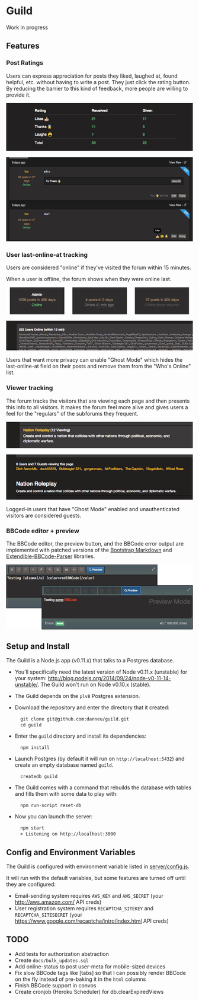 
# Guild

Work in progress

## Features

### Post Ratings

Users can express appreciation for posts they liked, laughed at, found helpful, etc. without having to write a post. They just click the rating button. By reducing the barrier to this kind of feedback, more people are willing to provide it.

![](docs/img/ratings-table.png)

![](docs/img/ratings-post.png)

### User last-online-at tracking

Users are considered "online" if they've visited the forum within 15 minutes.

When a user is offline, the forum shows when they were online last.

![](docs/img/userbit-last-online.png)

![](docs/img/whos-online.png)

Users that want more privacy can enable "Ghost Mode" which hides the last-online-at field on their posts and remove them from the "Who's Online" list.

### Viewer tracking

The forum tracks the visitors that are viewing each page and then presents this info to all visitors. It makes the forum feel more alive and gives users a feel for the "regulars" of the subforums they frequent.

![](docs/img/current-viewers-forum.png)

![](docs/img/current-viewers-topics-list.png)

Logged-in users that have "Ghost Mode" enabled and unauthenticated visitors are considered guests.

### BBCode editor + preview

The BBCode editor, the preview button, and the BBCode error output are implemented with patched versions of the [Bootstrap Markdown](https://github.com/toopay/bootstrap-markdown) and [Extendible-BBCode-Parser](https://github.com/danneu/Extendible-BBCode-Parser) libraries.

![](docs/img/bbcode-editor.png)

## Setup and Install

The Guild is a Node.js app (v0.11.x) that talks to a Postgres database.

- You'll specifically need the latest version of Node v0.11.x (unstable) for your system: http://blog.nodejs.org/2014/09/24/node-v0-11-14-unstable/. The Guild won't run on Node v0.10.x (stable).

- The Guild depends on the `plv8` Postgres extension.

- Download the repository and enter the directory that it created:

        git clone git@github.com:danneu/guild.git
        cd guild

- Enter the `guild` directory and install its dependencies:

        npm install

- Launch Postgres (by default it will run on `http://localhost:5432`) and create an empty database named `guild`.

        createdb guild

- The Guild comes with a command that rebuilds the database with tables and fills them with some data to play with:

        npm run-script reset-db

- Now you can launch the server:

        npm start
        > Listening on http://localhost:3000

## Config and Environment Variables

The Guild is configured with environment variable listed in [server/config.js](https://github.com/danneu/guild/blob/master/server/config.js).

It will run with the default variables, but some features are turned off until they are configured:

- Email-sending system requires `AWS_KEY` and `AWS_SECRET` (your http://aws.amazon.com/ API creds)
- User registration system requires `RECAPTCHA_SITEKEY` and `RECAPTCHA_SITESECRET` (your https://www.google.com/recaptcha/intro/index.html API creds)

## TODO

- Add tests for authorization abstraction
- Create `docs/bulk_updates.sql`
- Add online-status to post user-meta for mobile-sized devices
- Fix slow BBCode tags like [tabs] so that I can possibly render BBCode on the fly instead of pre-baking it in the `html` columns
- Finish BBCode support in convos
- Create cronjob (Heroku Scheduler) for db.clearExpiredViews

